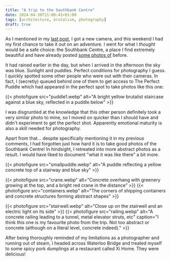 ```yaml
---
title: "A trip to the Southbank Centre"
date: 2024-04-30T21:08:41+01:00
tags: [architecture, brutalism, photography]
draft: true
---
```


As I mentioned in my [last post](blog/i-got-a-dslr), I got a new camera, and this weekend I had my first chance to take it out on an adventure. I went for what I _thought_ would be a safe choice: the Southbank Centre, a place I find extremely beautiful and have already posted [some photos of](blog/london-visit-summer-2023) before.

It had rained earlier in the day, but when I arrived in the afternoon the sky was blue. Sunlight and puddles. Perfect conditions for photography I guess. I quickly spotted some other people who were out with their cameras. In fact, I (secretly) queued behind one of them to get access to The Perfect Puddle which had appeared in the perfect spot to take photos like this one:


{{< photofigure src="puddle1.webp" alt="A bright yellow brutalist staircase against a blue sky, reflected in a puddle below" >}}

I was disgruntled at the knowledge that this other person definitely took a very similar photo to mine, so I moved on quicker than I should have and didn't experiment to get the perfect shot. Apparently emotional maturity is also a skill needed for photography.


Apart from that... despite specifically mentioning it in my previous comments, I had forgotten just how hard it is to take good photos of the Southbank Centre! In hindsight, I retreated into more abstract photos as a result. I would have liked to document "what it was like there" a bit more. 

{{< photofigure src="smallpuddle.webp" alt="A puddle reflecting a yellow concrete top of a stairway and blue sky" >}}

{{< photofigure src="crane.webp" alt="Concrete overhang with greenery growing at the top, and a bright red crane in the distance" >}}
{{< photofigure src="containers.webp" alt="The corners of shipping containers and concrete structures forming abstract shapes" >}}

{{< photofigure src="stairwell.webp" alt="Close up on the stairwell and an electric light on its side" >}}
{{< photofigure src="railing.webp" alt="A concrete railing leading to a tunnel, metal elevator struts, etc" caption="I think this one is my favourite photo from the trip. Not too abstract or concrete (although on a literal level, concrete indeed)." >}}




After being thoroughly reminded of my limitations as a photographer and running out of steam, I headed across Waterloo Bridge and treated myself to some spicy pork dumplings at a restaurant called Xi Home. They were delicious!


